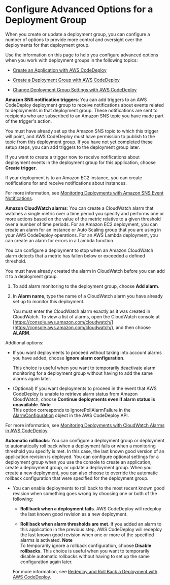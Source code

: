 # Configure Advanced Options for a Deployment Group<a name="deployment-groups-configure-advanced-options"></a>

When you create or update a deployment group, you can configure a number of options to provide more control and oversight over the deployments for that deployment group\.

Use the information on this page to help you configure advanced options when you work with deployment groups in the following topics: 

+ [Create an Application with AWS CodeDeploy](applications-create.md)

+ [Create a Deployment Group with AWS CodeDeploy](deployment-groups-create.md)

+ [Change Deployment Group Settings with AWS CodeDeploy](deployment-groups-edit.md)

**Amazon SNS notification triggers**: You can add triggers to an AWS CodeDeploy deployment group to receive notifications about events related to deployments in that deployment group\. These notifications are sent to recipients who are subscribed to an Amazon SNS topic you have made part of the trigger's action\. 

You must have already set up the Amazon SNS topic to which this trigger will point, and AWS CodeDeploy must have permission to publish to the topic from this deployment group\. If you have not yet completed these setup steps, you can add triggers to the deployment group later\. 

If you want to create a trigger now to receive notifications about deployment events in the deployment group for this application, choose **Create trigger**\. 

If your deployment is to an Amazon EC2 instance, you can create notifications for and receive notifications about instances\.

For more information, see [Monitoring Deployments with Amazon SNS Event Notifications](monitoring-sns-event-notifications.md)\.

**Amazon CloudWatch alarms**: You can create a CloudWatch alarm that watches a single metric over a time period you specify and performs one or more actions based on the value of the metric relative to a given threshold over a number of time periods\. For an Amazon EC2 deployment, you can create an alarm for an instance or Auto Scaling group that you are using in your AWS CodeDeploy operations\. For an AWS Lambda deployment, you can create an alarm for errors in a Lambda function\.

You can configure a deployment to stop when an Amazon CloudWatch alarm detects that a metric has fallen below or exceeded a defined threshold\.

You must have already created the alarm in CloudWatch before you can add it to a deployment group\.

1. To add alarm monitoring to the deployment group, choose **Add alarm**\. 

1. In **Alarm name**, type the name of a CloudWatch alarm you have already set up to monitor this deployment\.

   You must enter the CloudWatch alarm exactly as it was created in CloudWatch\. To view a list of alarms, open the CloudWatch console at [https://console.aws.amazon.com/cloudwatch/](https://console.aws.amazon.com/cloudwatch/), and then choose **ALARM**\.

Addtional options:

+ If you want deployments to proceed without taking into account alarms you have added, choose **Ignore alarm configuration**\.

  This choice is useful when you want to temporarily deactivate alarm monitoring for a deployment group without having to add the same alarms again later\.

+ \(Optional\) If you want deployments to proceed in the event that AWS CodeDeploy is unable to retrieve alarm status from Amazon CloudWatch, choose **Continue deployments even if alarm status is unavailable**\.
**Note**  
This option corresponds to ignorePollAlarmFailure in the [AlarmConfiguration](http://docs.aws.amazon.com/codedeploy/latest/APIReference/API_AlarmConfiguration.html) object in the AWS CodeDeploy API\. 

For more information, see [Monitoring Deployments with CloudWatch Alarms in AWS CodeDeploy](monitoring-create-alarms.md)\.

**Automatic rollbacks**: You can configure a deployment group or deployment to automatically roll back when a deployment fails or when a monitoring threshold you specify is met\. In this case, the last known good version of an application revision is deployed\. You can configure optional settings for a deployment group when you use the console to create an application, create a deployment group, or update a deployment group\. When you create a new deployment, you can also choose to override the automatic rollback configuration that were specified for the deployment group\. 

+ You can enable deployments to roll back to the most recent known good revision when something goes wrong by choosing one or both of the following:

  + **Roll back when a deployment fails**\. AWS CodeDeploy will redeploy the last known good revision as a new deployment\.

  + **Roll back when alarm thresholds are met**\. If you added an alarm to this application in the previous step, AWS CodeDeploy will redeploy the last known good revision when one or more of the specified alarms is activated\.
**Note**  
To temporarily ignore a rollback configuration, choose **Disable rollbacks**\. This choice is useful when you want to temporarily disable automatic rollbacks without having to set up the same configuration again later\.

  For more information, see [Redeploy and Roll Back a Deployment with AWS CodeDeploy](deployments-rollback-and-redeploy.md)\.